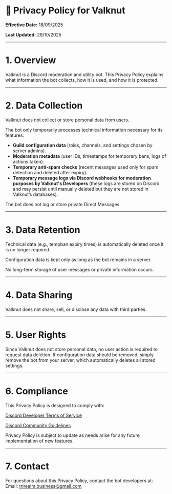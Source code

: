 # 📜 Privacy Policy for Valknut

**Effective Date:** 18/09/2025

**Last Updated:** 29/10/2025

---
# 1. Overview
Valknut is a Discord moderation and utility bot. This Privacy Policy explains what information the bot collects, how it is used, and how it is protected.

---

# 2. Data Collection
Valknut does not collect or store personal data from users.

The bot only temporarily processes technical information necessary for its features:

- **Guild configuration data** (roles, channels, and settings chosen by server admins).
- **Moderation metadata** (user IDs, timestamps for temporary bans, logs of actions taken).
- **Temporary anti-spam checks** (recent messages used only for spam detection and deleted after expiry).
- **Temporary message logs via Discord webhooks for moderation purposes by Valknut's Developers** (these logs are stored on Discord and may persist until manually deleted but they are not stored in Valknut’s databases).

The bot does not log or store private Direct Messages.

---
# 3. Data Retention
Technical data (e.g., tempban expiry times) is automatically deleted once it is no longer required.

Configuration data is kept only as long as the bot remains in a server.

No long-term storage of user messages or private information occurs.

---
# 4. Data Sharing
Valknut does not share, sell, or disclose any data with third parties.

---
# 5. User Rights
Since Valknut does not store personal data, no user action is required to request data deletion. If configuration data should be removed, simply remove the bot from your server, which automatically deletes all stored settings.

---
# 6. Compliance
This Privacy Policy is designed to comply with:

[Discord Developer Terms of Service](https://support-dev.discord.com/hc/en-us/articles/8562894815383-Discord-Developer-Terms-of-Service)

[Discord Community Guidelines](https://discord.com/guidelines)

Privacy Policy is subject to update as needs arise for any future implementation of new features.

---
# 7. Contact
For questions about this Privacy Policy, contact the bot developers at:
Email: trirealm.business@gmail.com
